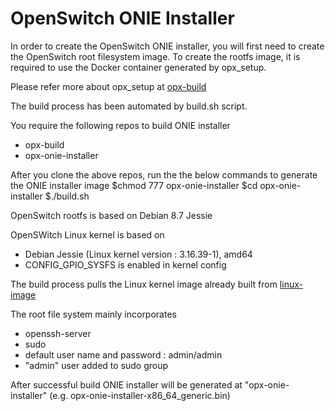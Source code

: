 OpenSwitch ONIE Installer
=========================

In order to create the OpenSwitch ONIE installer, you will first need to
create the OpenSwitch root filesystem image. 
To create the rootfs image, it is required to use the Docker container 
generated by opx_setup.

Please refer more about opx_setup at [opx-build](https://github.com/open-switch/opx-build/README.md)

The build process has been automated by build.sh script.

You require the following repos to build ONIE installer
- opx-build
- opx-onie-installer

After you clone the above repos, run the the below commands to generate
the ONIE installer image
$chmod 777 opx-onie-installer
$cd opx-onie-installer
$./build.sh

OpenSwitch rootfs is based on Debian 8.7 Jessie

OpenSWitch Linux kernel is based on
- Debian Jessie (Linux kernel version : 3.16.39-1), amd64
- CONFIG_GPIO_SYSFS is enabled in kernel config

The build process pulls the Linux kernel image already built from
[linux-image](https://dell-networking.bintray.com/opx-apt/pool/jessie/linux-image/)

The root file system mainly incorporates
- openssh-server
- sudo
- default user name and password : admin/admin
- "admin" user added to sudo group

After successful build ONIE installer will be generated at "opx-onie-installer"
(e.g. opx-onie-installer-x86_64_generic.bin)
